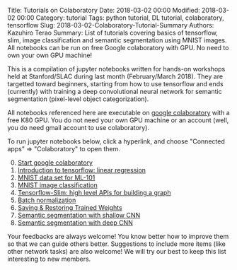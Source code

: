 Title: Tutorials on Colaboratory
Date: 2018-03-02 00:00
Modified: 2018-03-02 00:00
Category: tutorial
Tags: python tutorial, DL tutorial, colaboratory, tensorflow
Slug: 2018-03-02-Colaboratory-Tutorial-Summary
Authors: Kazuhiro Terao
Summary: List of tutorials covering basics of tensorflow, slim, image classification and semantic segmentation using MNIST images. All notebooks can be run on free Google colaboratory with GPU. No need to own your own GPU machine!

This is a compilation of jupyter notebooks written for hands-on workshops held at Stanford/SLAC during last month (February/March 2018). They are targetted toward beginners, starting from how to use tensorflow and ends (currently) with training a deep convolutional neural network for semantic segmentation (pixel-level object categorization).

All notebooks referenced here are executable on [google colaboratory](https://colab.research.google.com) with a free K80 GPU. You do not need your own GPU machine or an account (well, you do need gmail account to use colaboratory). 

To run jupyter notebooks below, click a hyperlink, and choose "Connected apps" => "Colaboratory" to open them.

0. [Start google colaboratory](https://colab.research.google.com/drive/1P7okDVh6viCIOkii6UAF2O9sTAcKGNWq)
1. [Introduction to tensorflow: linear regression](https://colab.research.google.com/drive/1R-1oFo92RHv4goFt7jxd49FDH6a9Z9FO)
2. [MNIST data set for ML-101](https://colab.research.google.com/drive/1dOoyPk9wOtwatTCmLxij3YnvWq5pfrjw)
3. [MNIST image classification](https://colab.research.google.com/drive/1JMuqstQmiM4L7Bf9mzEl68c1NANTmTRC)
4. [Tensorflow-Slim: high level APIs for building a graph](https://colab.research.google.com/drive/1sH9XbUtw5GqVjeR8gvNGUPmhJHs9GSrb)
5. [Batch normalization](https://colab.research.google.com/drive/11f6Krj6fkFzE7AQ7qNAQKx7bjSlPOb1d)
6. [Saving & Restoring Trained Weights](https://colab.research.google.com/drive/1H9C1_XDdf7UJXgFRTua-n0YXmC5QpvcI)
7. [Semantic segmentation with shallow CNN](https://colab.research.google.com/drive/1Y6NGMmVGKDbGyUIFrV33G-mZcCwVLUtw)
8. [Semantic segmentation with deep CNN](https://colab.research.google.com/drive/11M1SJ2DnOmtGF91d58zJKf8BYplcZ27-)

Your feedbacks are always welcome! You know better how to improve them so that we can guide others better. Suggestions to include more items (like other network tasks) are also welcome! We will try our best to keep this list interesting to new members.

